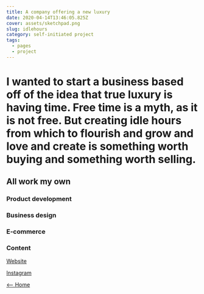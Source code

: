 ```yaml
---
title: A company offering a new luxury
date: 2020-04-14T13:46:05.825Z
cover: assets/sketchpad.png
slug: idlehours
category: self-initiated project
tags:
  - pages
  - project
---
```

# I wanted to start a business based off of the idea that true luxury is having time. Free time is  a myth, as it is not free. But creating idle hours from which to flourish and grow and love and create is something worth buying and something worth selling. 

## All work my own

### Product development

### Business design

### E-commerce

### Content

[Website](https://idlehours.co)

[Instagram](https://instagram.com/idlehoursco)

[<-- Home](https://romanceoffice.com)